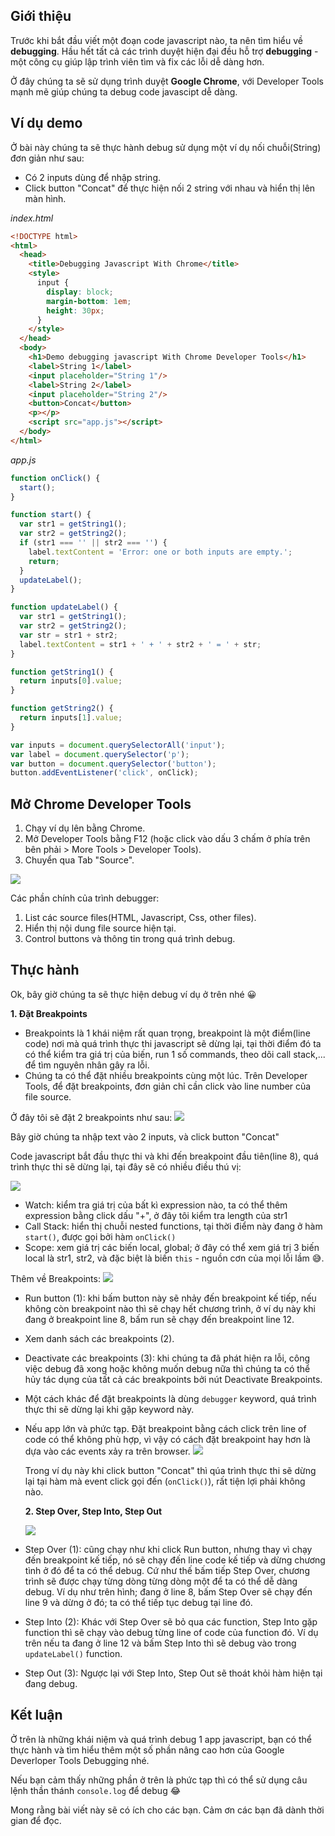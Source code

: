 ## Giới thiệu
Trước khi bắt đầu viết một đoạn code javascript nào, ta nên tìm hiểu về **debugging**.
Hầu hết tất cả các trình duyệt hiện đại đều hỗ trợ  **debugging** - một công cụ giúp lập trình viên tìm và fix các lỗi dễ dàng hơn.

Ở đây chúng ta sẽ sử dụng trình duyệt **Google Chrome**, với Developer Tools mạnh mẽ giúp chúng ta debug code javascipt dễ dàng.

## Ví dụ demo
Ở bài này chúng ta sẽ thực hành debug sử dụng một ví dụ nối chuỗi(String) đơn giản như sau:

* Có 2 inputs dùng để nhập string.
* Click button "Concat" để thực hiện nối 2 string với nhau và hiển thị lên màn hình.

*index.html*
```html
<!DOCTYPE html>
<html>
  <head>
    <title>Debugging Javascript With Chrome</title>
    <style>
      input {
        display: block;
        margin-bottom: 1em;
        height: 30px;
      }
    </style>
  </head>
  <body>
    <h1>Demo debugging javascript With Chrome Developer Tools</h1>
    <label>String 1</label>
    <input placeholder="String 1"/>
    <label>String 2</label>
    <input placeholder="String 2"/>
    <button>Concat</button>
    <p></p>
    <script src="app.js"></script>
  </body>
</html>

```

*app.js*
```js
function onClick() {
  start();
}

function start() {
  var str1 = getString1();
  var str2 = getString2();
  if (str1 === '' || str2 === '') {
    label.textContent = 'Error: one or both inputs are empty.';
    return;
  }
  updateLabel();
}

function updateLabel() {
  var str1 = getString1();
  var str2 = getString2();
  var str = str1 + str2;
  label.textContent = str1 + ' + ' + str2 + ' = ' + str;
}

function getString1() {
  return inputs[0].value;
}

function getString2() {
  return inputs[1].value;
}

var inputs = document.querySelectorAll('input');
var label = document.querySelector('p');
var button = document.querySelector('button');
button.addEventListener('click', onClick);
```

## Mở Chrome Developer Tools
1. 	 Chạy ví dụ lên bằng Chrome.
2. 	 Mở Developer Tools bằng F12 (hoặc click vào dấu 3 chấm ở phía trên bên phải > More Tools > Developer Tools).
3. 	Chuyển qua Tab "Source".

![](https://images.viblo.asia/e64b4743-5ae0-45b4-a350-9154693a4a0e.png)

Các phần chính của trình debugger:

1. List các source files(HTML, Javascript, Css, other files).
2. Hiển thị nội dung file source hiện tại.
3. Control buttons và thông tin trong quá trình debug.

## Thực hành
Ok, bây giờ chúng ta sẽ thực hiện debug ví dụ ở trên nhé :grinning:

**1. Đặt Breakpoints**
* 	Breakpoints là 1 khái niệm rất quan trọng, breakpoint là một điểm(line code) nơi mà quá trình thực thi javascript sẽ dừng lại, tại thời điểm đó ta có thể kiểm tra giá trị của biến, run 1 số commands, theo dõi call stack,... để tìm nguyên nhân gây ra lỗi.
* 	Chúng ta có thể đặt nhiều breakpoints cùng một lúc. Trên Developer Tools, để đặt breakpoints, đơn giản chỉ cần click vào line number của file source.

Ở đây tôi sẽ đặt 2 breakpoints như sau:
![](https://images.viblo.asia/e87d2f20-eeec-4689-9220-16c6c92e5c3f.png)

Bây giờ chúng ta nhập text vào 2 inputs, và click button "Concat"
  
Code javascript bắt đầu thực thi và khi đến breakpoint đầu tiên(line 8), quá trình thực thi sẽ dừng lại, tại đây sẽ có nhiều điều thú vị:
  
![](https://images.viblo.asia/224013bb-be0a-406d-9ec7-f1969dc9f212.png)
  
   * Watch: kiểm tra giá trị của bất kì expression nào, ta có thể thêm expression bằng click dấu "+", ở đây tôi kiểm tra length của str1
   * Call Stack: hiển thị chuỗi nested functions, tại thời điểm này đang ở hàm `start()`, được gọi bởi hàm `onClick()`
   * Scope: xem giá trị các biến local, global; ở đây có thể xem giá trị 3 biến local là str1, str2, và đặc biệt là biến `this` - nguồn cơn của mọi lỗi lầm :sweat_smile:.

  Thêm về Breakpoints:
  ![](https://images.viblo.asia/5d59a416-1ae8-4dc0-badd-aa2599d79ae9.png)
* Run button (1): khi bấm button này sẽ nhảy đến breakpoint kế tiếp, nếu không còn breakpoint nào thì sẽ chạy hết chương trình, ở ví dụ này khi đang ở breakpoint line 8, bấm run sẽ chạy đến breakpoint line 12.
* Xem danh sách các breakpoints (2).
* Deactivate các breakpoints (3): khi chúng ta đã phát hiện ra lỗi, công việc debug đã xong hoặc không muốn debug nữa thì chúng ta có thể hủy tác dụng của tất cả các breakpoints bởi nút Deactivate Breakpoints.
* Một cách khác để đặt breakpoints là dùng `debugger` keyword, quá trình thực thi sẽ dừng lại khi gặp keyword này.
* Nếu app lớn và phức tạp. Đặt breakpoint bằng cách click trên line of code có thể không phù hợp, vì vậy có cách đặt breakpoint hay hơn là dựa vào các events xảy ra trên browser.
    ![](https://images.viblo.asia/f6b815e8-1cea-47fe-aa42-b204707a8d08.png)
    
    Trong ví dụ này khi click button "Concat" thì qúa trình thực thi sẽ dừng lại tại hàm mà event click gọi đến (`onClick()`), rất tiện lợi phải không nào.
    
  **2. Step Over, Step Into, Step Out**
  
  ![](https://images.viblo.asia/6cb8f027-2370-4887-b91b-4ece904fc7f6.png)
 * Step Over (1): cũng chạy như khi click Run button, nhưng thay vì chạy đến breakpoint kế tiếp, nó sẽ chạy đến line code kế tiếp và dừng chương tình ở đó để ta có thể debug. Cứ như thế bấm tiếp Step Over, chương trình sẽ được chạy từng dòng từng dòng một để ta có thể dễ dàng debug. Ví dụ như trên hình; đang ở line 8, bấm Step Over sẽ chạy đến line 9 và dừng ở đó; ta có thể tiếp tục debug tại line đó.
* Step Into (2): Khác với Step Over sẽ bỏ qua các function, Step Into gặp function thì sẽ chạy vào debug từng line of code của function đó. Ví dụ trên nếu ta đang ở line 12 và bấm Step Into thì sẽ debug vào trong `updateLabel()` function.
* Step Out (3): Ngược lại với Step Into, Step Out sẽ thoát khỏi hàm hiện tại đang debug.

## Kết luận
Ở trên là những khái niệm và quá trình debug 1 app javascript, bạn có thể thực hành và tìm hiểu thêm một số phần nâng cao hơn của Google Deverloper Tools Debugging nhé.

Nếu bạn cảm thấy những phần ở trên là phức tạp thì có thể sử dụng câu lệnh thần thánh `console.log` để debug :joy:

Mong rằng bài viết này sẽ có ích cho các bạn. Cảm ơn các bạn đã dành thời gian để đọc.
